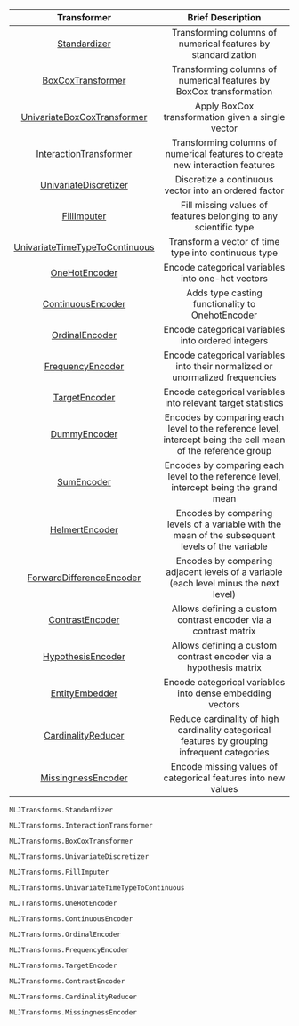 | Transformer | Brief Description | 
|:----------:|:----------:|
| [Standardizer](@ref) | Transforming columns of numerical features by standardization | 
| [BoxCoxTransformer](@ref) | Transforming columns of numerical features by BoxCox transformation | 
| [UnivariateBoxCoxTransformer](@ref) | Apply BoxCox transformation given a single vector | 
| [InteractionTransformer](@ref) | Transforming columns of numerical features to create new interaction features |
| [UnivariateDiscretizer](@ref) | Discretize a continuous vector into an ordered factor | 
| [FillImputer](@ref) | Fill missing values of features belonging to any scientific type | 
| [UnivariateTimeTypeToContinuous](@ref) | Transform a vector of time type into continuous type | 
| [OneHotEncoder](@ref) | Encode categorical variables into one-hot vectors | 
| [ContinuousEncoder](@ref) | Adds type casting functionality to OnehotEncoder | 
| [OrdinalEncoder](@ref) | Encode categorical variables into ordered integers | 
| [FrequencyEncoder](@ref) | Encode categorical variables into their normalized or unormalized frequencies | 
| [TargetEncoder](@ref) | Encode categorical variables into relevant target statistics | 
| [DummyEncoder](@ref) | Encodes by comparing each level to the reference level, intercept being the cell mean of the reference group | 
| [SumEncoder](@ref) | Encodes by comparing each level to the reference level, intercept being the grand mean | 
| [HelmertEncoder](@ref) | Encodes by comparing levels of a variable with the mean of the subsequent levels of the variable
| [ForwardDifferenceEncoder](@ref) | Encodes by comparing adjacent levels of a variable (each level minus the next level)
| [ContrastEncoder](@ref) | Allows defining a custom contrast encoder via a contrast matrix | 
| [HypothesisEncoder](@ref) | Allows defining a custom contrast encoder via a hypothesis matrix | 
| [EntityEmbedder](@ref) | Encode categorical variables into dense embedding vectors |
| [CardinalityReducer](@ref) | Reduce cardinality of high cardinality categorical features by grouping infrequent categories |
| [MissingnessEncoder](@ref) | Encode missing values of categorical features into new values |


```@docs; canonical = false
MLJTransforms.Standardizer
```

```@docs; canonical = false
MLJTransforms.InteractionTransformer
```

```@docs; canonical = false
MLJTransforms.BoxCoxTransformer
```

```@docs; canonical = false
MLJTransforms.UnivariateDiscretizer
```

```@docs; canonical = false
MLJTransforms.FillImputer
```

```@docs; canonical = false
MLJTransforms.UnivariateTimeTypeToContinuous
```

```@docs; canonical = false
MLJTransforms.OneHotEncoder
```

```@docs; canonical = false
MLJTransforms.ContinuousEncoder
```

```@docs; canonical = false
MLJTransforms.OrdinalEncoder
```

```@docs; canonical = false
MLJTransforms.FrequencyEncoder
```

```@docs; canonical = false
MLJTransforms.TargetEncoder
```

```@docs; canonical = false
MLJTransforms.ContrastEncoder
```

```@docs; canonical = false
MLJTransforms.CardinalityReducer
```

```@docs; canonical = false
MLJTransforms.MissingnessEncoder
```